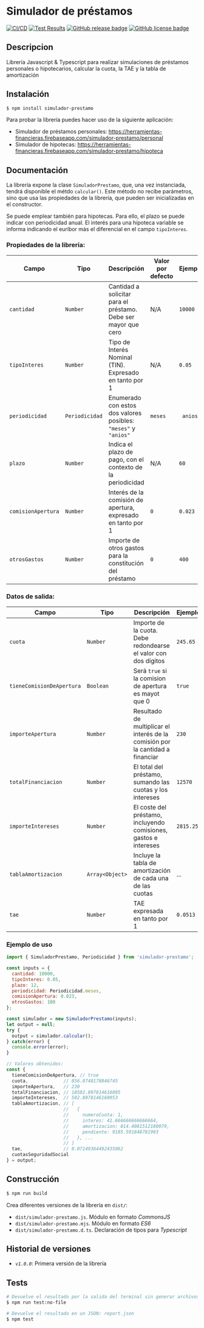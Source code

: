 # Simulador de préstamos

[![CI/CD](https://github.com/miguelchaves/simulador-prestamos/actions/workflows/node.js.yml/badge.svg)](https://github.com/miguelchaves/simulador-prestamos/actions/workflows/node.js.yml)
[![Test Results](https://raw.githubusercontent.com/gist/miguelchaves/95733b1329a62c3e44056a1d006c2410/raw/badge.svg)](https://github.com/miguelchaves/simulador-prestamos/actions/workflows/node.js.yml)
[![GitHub release badge](https://badgen.net/github/release/miguelchaves/simulador-prestamos/stable)](https://github.com/miguelchaves/simulador-prestamos/releases/latest)
[![GitHub license badge](https://badgen.net/github/license/miguelchaves/simulador-prestamos)](https://github.com/miguelchaves/simulador-prestamos/blob/main/LICENSE)

## Descripcion
Librería Javascript & Typescript para realizar simulaciones de préstamos personales o hipotecarios, calcular la cuota, la TAE y la tabla de amortización

Instalación
-----------

```bash
$ npm install simulador-prestamo
```

Para probar la librería puedes hacer uso de la siguiente aplicación:
* Simulador de préstamos personales: https://herramientas-financieras.firebaseapp.com/simulador-prestamo/personal
* Simulador de hipotecas: https://herramientas-financieras.firebaseapp.com/simulador-prestamo/hipoteca

Documentación
-------------

La librería expone la clase `SimuladorPrestamo`, que, una vez instanciada, tendrá disponible el métdo `calcular()`. Este método no recibe parámetros, sino que usa las propiedades de la librería, que pueden ser inicializadas en el constructor.

Se puede emplear también para hipotecas. Para ello, el plazo se puede indicar con periodicidad anual. El interés para una hipoteca variable se informa indicando el euríbor más el diferencial en el campo `tipoInteres`.

### Propiedades de la librería:

| Campo | Tipo | Descripción | Valor por defecto | Ejemplo |
|-------|-----|--------------|-------------------|---------|
| `cantidad` | `Number` | Cantidad a solicitar para el préstamo. Debe ser mayor que cero | N/A | `10000` |
| `tipoInteres` | `Number` | Tipo de Interés Nominal (TIN). Expresado en tanto por 1 | N/A | `0.05` |
| `periodicidad`| `Periodicidad` | Enumerado con estos dos valores posibles: `"meses"` y `"anios"` | `meses` | ` anios` |
| `plazo` | `Number` | Indica el plazo de pago, con el contexto de la periodicidad | N/A | `60` | 
| `comisionApertura` | `Number` | Interés de la comisión de apertura, expresado en tanto por 1 | `0` | `0.023`|
| `otrosGastos` | `Number` | Importe de otros gastos para la constitución del préstamo | `0` | `400` |

### Datos de salida:

| Campo | Tipo | Descripción | Ejemplo |
|-------|-----|--------------|---------|
| `cuota` | `Number` | Importe de la cuota. Debe redondearse el valor con dos dígitos | `245.65` |
| `tieneComisionDeApertura` | `Boolean` | Será `true` si la comision de apertura es mayot que 0 | `true` |
| `importeApertura` | `Number` | Resultado de multiplicar el interés de la comisión por la cantidad a financiar | `230` |
| `totalFinanciacion` | `Number` | El total del préstamo, sumando las cuotas y los intereses | `12570` |
| `importeIntereses` | `Number` | El coste del préstamo, incluyendo comisiones, gastos e intereses | `2815.25` | 
| `tablaAmortizacion` | `Array<Object>` | Incluye la tabla de amortización de cada una de las cuotas | ... |
| `tae` | `Number` | TAE expresada en tanto por 1 | `0.0513` |

### Ejemplo de uso

```javascript
import { SimuladorPrestamo, Periodicidad } from 'simulador-prestamo';

const inputs = {
  cantidad: 10000,
  tipoInteres: 0.05,
  plazo: 12,
  periodicidad: Periodicidad.meses,
  comisionApertura: 0.023,
  otrosGastos: 100
};

const simulador = new SimuladorPrestamo(inputs);
let output = null;
try {
  output = simulador.calcular();
} catch(error) {
  console.error(error);
}

// Valores obtenidos:
const {
  tieneComisionDeApertura, // true
  cuota,             // 856.0748178846745
  importeApertura,   // 230
  totalFinanciacion, // 10502.897814616095
  importeIntereses,  // 502.8978146160953
  tablaAmortizacion, // [
                     //   {
                     //     numeroCuota: 1,
                     //     interes: 41.666666666666664,
                     //     amortizacion: 814.4081512180079,
                     //     pendiente: 9185.591848781993
                     //   }, ...
                     // ]
  tae,               // 0.07149364492435062
  cuotasSeguridadSocial
} = output;
```

Construcción
-------------
```bash
$ npm run build
```
Crea diferentes versiones de la librería en `dist/`:
* `dist/simulador-prestamo.js`. Módulo en formato *CommonsJS*
* `dist/simulador-prestamo.mjs`. Módulo en formato *ES6*
* `dist/simulador-prestamo.d.ts`. Declaración de tipos para *Typescript*

Historial de versiones
-------------
* *`v1.0.0`*: Primera versión de la librería


Tests
-------------

```bash
# Devuelve el resultado por la salida del terminal sin generar archivos:
$ npm run test:no-file

# Devuelve el resultado en un JSON: report.json
$ npm test
```
